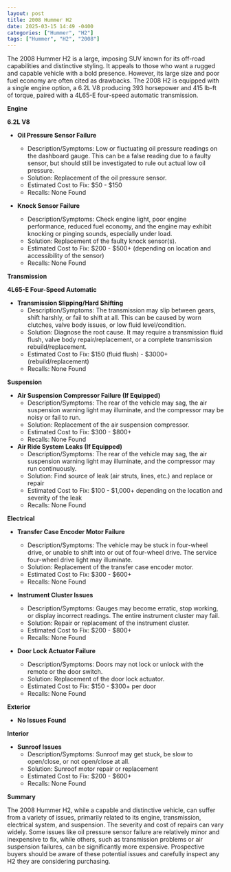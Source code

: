```yaml
---
layout: post
title: 2008 Hummer H2
date: 2025-03-15 14:49 -0400
categories: ["Hummer", "H2"]
tags: ["Hummer", "H2", "2008"]
---
```

The 2008 Hummer H2 is a large, imposing SUV known for its off-road capabilities and distinctive styling. It appeals to those who want a rugged and capable vehicle with a bold presence. However, its large size and poor fuel economy are often cited as drawbacks. The 2008 H2 is equipped with a single engine option, a 6.2L V8 producing 393 horsepower and 415 lb-ft of torque, paired with a 4L65-E four-speed automatic transmission.

**Engine**

**6.2L V8**

*   **Oil Pressure Sensor Failure**
    *   Description/Symptoms: Low or fluctuating oil pressure readings on the dashboard gauge. This can be a false reading due to a faulty sensor, but should still be investigated to rule out actual low oil pressure.
    *   Solution: Replacement of the oil pressure sensor.
    *   Estimated Cost to Fix: $50 - $150
    * Recalls: None Found

*   **Knock Sensor Failure**
    *   Description/Symptoms: Check engine light, poor engine performance, reduced fuel economy, and the engine may exhibit knocking or pinging sounds, especially under load.
    *   Solution: Replacement of the faulty knock sensor(s).
    *   Estimated Cost to Fix: $200 - $500+ (depending on location and accessibility of the sensor)
    * Recalls: None Found

**Transmission**

**4L65-E Four-Speed Automatic**

*   **Transmission Slipping/Hard Shifting**
    *   Description/Symptoms: The transmission may slip between gears, shift harshly, or fail to shift at all. This can be caused by worn clutches, valve body issues, or low fluid level/condition.
    *   Solution: Diagnose the root cause. It may require a transmission fluid flush, valve body repair/replacement, or a complete transmission rebuild/replacement.
    *   Estimated Cost to Fix: $150 (fluid flush) - $3000+ (rebuild/replacement)
    * Recalls: None Found

**Suspension**

*   **Air Suspension Compressor Failure (If Equipped)**
    *   Description/Symptoms: The rear of the vehicle may sag, the air suspension warning light may illuminate, and the compressor may be noisy or fail to run.
    *   Solution: Replacement of the air suspension compressor.
    *   Estimated Cost to Fix: $300 - $800+
    * Recalls: None Found
*   **Air Ride System Leaks (If Equipped)**
    *   Description/Symptoms: The rear of the vehicle may sag, the air suspension warning light may illuminate, and the compressor may run continuously.
    *   Solution: Find source of leak (air struts, lines, etc.) and replace or repair
    *   Estimated Cost to Fix: $100 - $1,000+ depending on the location and severity of the leak
    * Recalls: None Found

**Electrical**

*   **Transfer Case Encoder Motor Failure**
    *   Description/Symptoms: The vehicle may be stuck in four-wheel drive, or unable to shift into or out of four-wheel drive. The service four-wheel drive light may illuminate.
    *   Solution: Replacement of the transfer case encoder motor.
    *   Estimated Cost to Fix: $300 - $600+
    * Recalls: None Found

*   **Instrument Cluster Issues**
    *   Description/Symptoms: Gauges may become erratic, stop working, or display incorrect readings. The entire instrument cluster may fail.
    *   Solution: Repair or replacement of the instrument cluster.
    *   Estimated Cost to Fix: $200 - $800+
    * Recalls: None Found

*   **Door Lock Actuator Failure**
    *   Description/Symptoms: Doors may not lock or unlock with the remote or the door switch.
    *   Solution: Replacement of the door lock actuator.
    *   Estimated Cost to Fix: $150 - $300+ per door
    * Recalls: None Found

**Exterior**

*   **No Issues Found**

**Interior**

*   **Sunroof Issues**
    *   Description/Symptoms: Sunroof may get stuck, be slow to open/close, or not open/close at all.
    *   Solution: Sunroof motor repair or replacement
    *   Estimated Cost to Fix: $200 - $600+
    * Recalls: None Found

**Summary**

The 2008 Hummer H2, while a capable and distinctive vehicle, can suffer from a variety of issues, primarily related to its engine, transmission, electrical system, and suspension. The severity and cost of repairs can vary widely. Some issues like oil pressure sensor failure are relatively minor and inexpensive to fix, while others, such as transmission problems or air suspension failures, can be significantly more expensive. Prospective buyers should be aware of these potential issues and carefully inspect any H2 they are considering purchasing.

